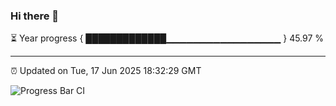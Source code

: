 ### Hi there 👋

⏳ Year progress { █████████████▁▁▁▁▁▁▁▁▁▁▁▁▁▁▁▁▁ } 45.97 %

---

⏰ Updated on Tue, 17 Jun 2025 18:32:29 GMT

![Progress Bar CI](https://github.com/liununu/liununu/workflows/Progress%20Bar%20CI/badge.svg)
